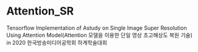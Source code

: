 # Attention_SR
Tensorflow  Implementation of Astudy on Single Image Super Resolution Using Attention Model(Attention 모델을 이용한 단일 영상 초고해상도 복원 기술) in 2020 한국방송미디어공학회 하계학술대회
